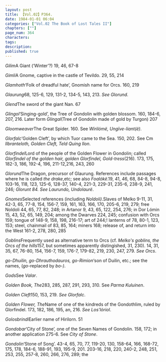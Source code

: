 ```yaml
---
layout: post
title: 【Vol.02】P364.
date: 1984-01-01 06:04
categories: ["Vol.02 The Book of Lost Tales II"]
chapters: [""]
page_num: 364
characters: 
tags: 
description: 
published: true
---
```


<p style="text-indent: 0;">
<I>Gilim</I>A Giant (‘Winter’?) 19, 46, 67-8
</p>

<I>Gimli</I>A Gnome, captive in the castle of Tevildo. 29, 55, 214

<I>Glamhoth</I>‘Folk of dreadful hate’, Gnomish name for Orcs. 160, 219

<I>Glaurung</I>68, 125-6, 129, 131-2, 134-5, 143, 213. <I>See Glorund</I>.

<I>Glend</I>The sword of the giant Nan. 67

<I>Glingol</I>‘Singing-gold’, the Tree of Gondolin with golden blossom. 160, 184-6, 207, 216. Later form <I>Glingal</I>(Tree of Gondolin made of gold by Turgon) 207

<I>Gloomweaver</I>The Great Spider. 160. See <I>Wirilómë, Ungïve-liant(ë)</I>.

<I>Glorfalc</I>‘Golden Cleft’, by which Tuor came to the Sea. 150, 202. See Cm <I>Ilbranteloth, Golden Cleft, Teld Quing Ilon</I>.

<I>Glorfindel</I>Lord of the people of the Golden Flower in Gondolin; called <I>Glorfindel of the golden hair, golden Glorfindel, Gold-tress</I>(216). 173, 175, 182-3, 186, 192-4, 196, 211-12<I></I>,216, 243, 260

<I>Glorund</I>The Dragon, precursor of Glaurung. References include passages where he is called <I>the drake</I>,etc; see also <I>Foalókë</I>.19, 41, 46, 68, 84-8, 94-8, 103-16, 118, 123, 125-6, 128-37, 140-4, 221-3, 229-31, 235-6, 238-9, 241, 246<I>; Glorunt 84. See Laurundo, Undolaurë</I>.

<I>Gnomes</I>Selected references (including <I>Noldoli)</I>.Slaves of Melko 9-11, 31, 42-3, 65, 77-8, 154, 156-7, 159, 161, 163, 166, 170, 205-6, 219, 279; free Noldoli 44, 65, 77, 82, 248; in Artanor 9, 43, 65, 122, 254, 276; in Dor Lómin 15, 43, 52, 65, 149, 204; among the Dwarves 224, 245; confusion with Orcs 159; tongue of 148-9, 158, 198, 216-17; art of 244;! lanterns of 78, 80-1, 123, 153; steel, chainmail of 83, 85, 164; miners 168; release of, and return into the West 161-2, 278, 280, 285

<I>Goblins</I>Frequently used as alternative term to Orcs (cf. <I>Melko's goblins, the Orcs of the hills</I>157, but sometimes apparently distingished, 31, 230). 14, 31, 35, 67, 76-80, 154, 156-7, 159, 176-7, 179-82, 219, 230, 247, 279. <I>See Orcs</I>.

<I>go-Dhuilin,   go-Dhrauthodauros, go-Rimion</I>‘son of Duilin, etc.; see the names, (<I>go-</I>replaced by <I>bo-)</I>.

<I>Gods</I>See <I>Valar</I>.

<I>Golden Book, The</I>283, 285, 287, 291, 293, 310. See <I>Parma Kuluinen</I>.

<I>Golden Cleft</I>150, 153, 219. <I>See Glorfalc</I>.

<I>Golden Flower, The</I>Name of one of the kindreds of the Gondothlim, ruled by Glorfindel. 173, 182, 186, 195, an, 216. <I>See Los'lóriol</I>.

<I>Golosbrindi</I>Earlier name of Hirilorn. 51

<I>Gondobar</I>‘City of Stone’, one of the Seven Names of Gondolin. 158, 172; in another application 275-6. See <I>City of Stone</I>.

<I>Gondolin</I>‘Stone of Song’. 43-4, 65, 70, 77, 119-20, 130, 158-64, 166, 168-72, 175, 178, 184-6, 188-91, 193, 195-9, 201. 203-16, 218, 220, 240-2, 248, 251, 253, 255, 257-8, 260, 266, 276, 289; the

